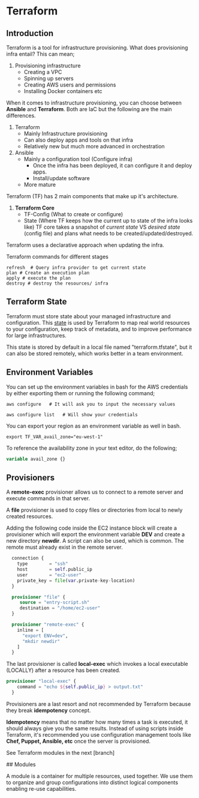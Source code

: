# Terraform

## Introduction 

Terraform is a tool for infrastructure provisioning. What does provisioning infra entail? This can mean;

1. Provisioning infrastructure
   * Creating a VPC
   * Spinning up servers
   * Creating AWS users and permissions
   * Installing Docker containers etc

When it comes to infrastructure provisioning, you can choose between **Ansible** and **Terraform**. Both are IaC but the following are the main differences.

1. Terraform
   * Mainly Infrastructure provisioning
   * Can also deploy apps and tools on that infra
   * Relatively new but much more advanced in orchestration
2. Ansible
   * Mainly a configuration tool (Configure infra)
      * Once the infra has been deployed, it can configure it and deploy apps.
      * Install/update software
   * More mature

Terraform (TF) has 2 main components that make up it's architecture.

1. **Terraform Core**
   * TF-Config (What to create or configure)
   * State (Where TF keeps how the current up to state of the infra looks like)
   TF core takes a snapshot of *current state* VS *desired state* (config file) and plans what needs to be created/updated/destroyed.

Terraform uses a declarative approach when updating the infra.

Terraform commands for different stages

```shell
refresh  # Query infra provider to get current state
plan # Create an execution plan
apply # execute the plan
destroy # destroy the resources/ infra
```

## Terraform State

Terraform must store state about your managed infrastructure and configuration. This [state](https://www.terraform.io/docs/language/state/index.html) is used by Terraform to map real world resources to your configuration, keep track of metadata, and to improve performance for large infrastructures.

This state is stored by default in a local file named "terraform.tfstate", but it can also be stored remotely, which works better in a team environment.


## Environment Variables

You can set up the environment variables in bash for the AWS credentials by either exporting them or running the following command;

```shell
aws configure   # It will ask you to input the necessary values

aws configure list   # Will show your credentials
```

You can export your region as an environment variable as well in bash. 

```shell
export TF_VAR_avail_zone="eu-west-1"
```

To reference the availability zone in your text editor, do the following;

```tf
variable avail_zone {}
```

## Provisioners

A **remote-exec** provisioner allows us to connect to a remote server and execute commands in that server.

A **file** provisioner is used to copy files or directories from local to newly created resources.

Adding the following code inside the EC2 instance block will create a provisioner which will export the environment variable **DEV** and create a new directory **newdir**. A script can also be used, which is common. The remote must already exist in the remote server.


```terraform
  connection {
    type        = "ssh"
    host        = self.public_ip
    user        = "ec2-user"
    private_key = file(var.private-key-location)
  }

  provisioner "file" {
     source = "entry-script.sh"
     destination = "/home/ec2-user"
  }

  provisioner "remote-exec" {
    inline = [
      "export ENV=dev",
      "mkdir newdir"
    ]
  }
```

The last provisioner is called **local-exec** which invokes a local executable (LOCALLY) after a resource has been created.

```terraform 
provisioner "local-exec" {
    command = "echo ${self.public_ip} > output.txt"
  }
```

Provisioners are a last resort and not recommended by Terraform because they break **idempotency** concept.

**Idempotency** means that no matter how many times a task is executed, it should always give you the same results. Instead of using scripts inside Terraform, it's recommended you use configuration management tools like **Chef, Puppet, Ansible, etc** once the server is provisioned.

See Terraform modules in the next [branch]

## Modules

A module is a container for multiple resources, used together. We use them to organize and group configurations into distinct logical components enabling re-use capabilities.


